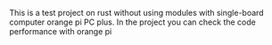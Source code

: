 This is a test project on rust without using modules with single-board computer orange pi PC plus. In the project you can check the code performance with orange pi
